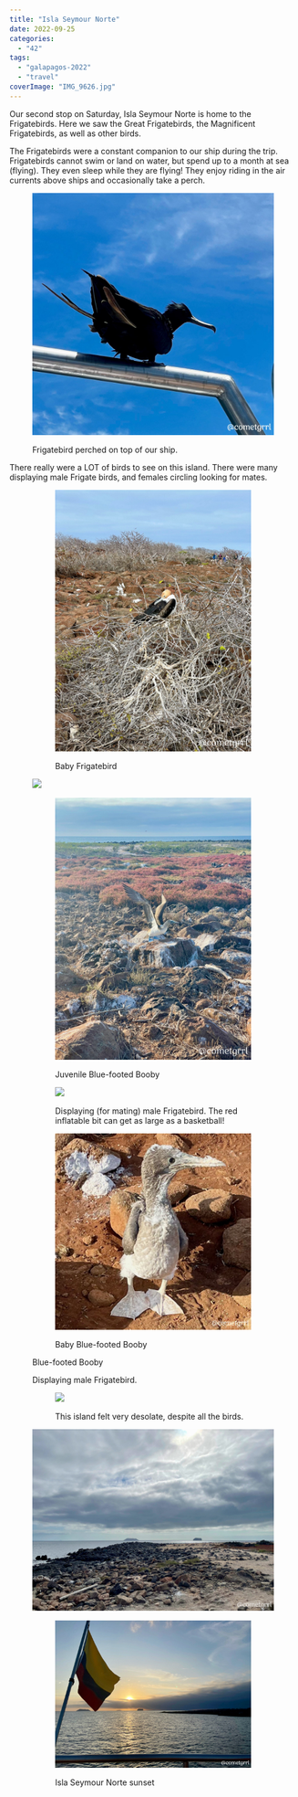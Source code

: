 ```yaml
---
title: "Isla Seymour Norte"
date: 2022-09-25
categories: 
  - "42"
tags: 
  - "galapagos-2022"
  - "travel"
coverImage: "IMG_9626.jpg"
---
```


Our second stop on Saturday, Isla Seymour Norte is home to the Frigatebirds. Here we saw the Great Frigatebirds, the Magnificent Frigatebirds, as well as other birds.

The Frigatebirds were a constant companion to our ship during the trip. Frigatebirds cannot swim or land on water, but spend up to a month at sea (flying). They even sleep while they are flying! They enjoy riding in the air currents above ships and occasionally take a perch.

<figure>

![](images/IMG_9449.jpg)

<figcaption>

Frigatebird perched on top of our ship.

</figcaption>

</figure>

There really were a LOT of birds to see on this island. There were many displaying male Frigate birds, and females circling looking for mates.

<figure>

<figure>

![](images/IMG_9594-scaled.jpg)

<figcaption>

Baby Frigatebird

</figcaption>

</figure>

![](images/IMG_9633.jpg)

<figure>

![](images/IMG_9634-scaled.jpg)

<figcaption>

Juvenile Blue-footed Booby

</figcaption>

</figure>

<figure>

![](images/IMG_9626.jpg)

<figcaption>

Displaying (for mating) male Frigatebird. The red inflatable bit can get as large as a basketball!

</figcaption>

</figure>

<figure>

![](images/IMG_9619.jpg)

<figcaption>

Baby Blue-footed Booby

</figcaption>

</figure>

</figure>

<figure>

<figcaption>

Blue-footed Booby

</figcaption>

</figure>

<figure>

<figcaption>

Displaying male Frigatebird.

</figcaption>

</figure>

<figure>

<figure>

![](images/IMG_9612.jpg)

<figcaption>

This island felt very desolate, despite all the birds.

</figcaption>

</figure>

![](images/IMG_9596-scaled.jpg)

<figure>

![](images/IMG_9637-scaled.jpg)

<figcaption>

Isla Seymour Norte sunset

</figcaption>

</figure>

</figure>
